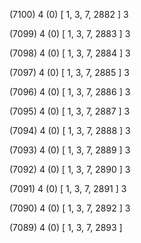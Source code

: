 (7100) 4 (0) [ 1, 3, 7, 2882 ] 3 


(7099) 4 (0) [ 1, 3, 7, 2883 ] 3 


(7098) 4 (0) [ 1, 3, 7, 2884 ] 3 


(7097) 4 (0) [ 1, 3, 7, 2885 ] 3 


(7096) 4 (0) [ 1, 3, 7, 2886 ] 3 


(7095) 4 (0) [ 1, 3, 7, 2887 ] 3 


(7094) 4 (0) [ 1, 3, 7, 2888 ] 3 


(7093) 4 (0) [ 1, 3, 7, 2889 ] 3 


(7092) 4 (0) [ 1, 3, 7, 2890 ] 3 


(7091) 4 (0) [ 1, 3, 7, 2891 ] 3 


(7090) 4 (0) [ 1, 3, 7, 2892 ] 3 


(7089) 4 (0) [ 1, 3, 7, 2893 ]  

